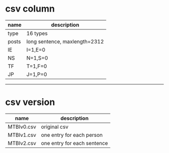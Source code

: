 # csv column
|name | description|
|-----|------------|
|type| 16 types|
|posts| long sentence, maxlength=2312|
|IE | I=1,E=0 |
|NS | N=1,S=0 |
|TF | T=1,F=0 |
|JP | J=1,P=0 |
___
# csv version
| name       | description                 |
| ------     | ----                        |
| MTBIv0.csv | original csv                |
| MTBIv1.csv | one entry for each person   |
| MTBIv2.csv | one entry for each sentence |
